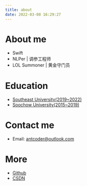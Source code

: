 ```yaml
---
title: about
date: 2022-03-08 16:29:27
---
```


# About me
- Swift
- NLPer | 调参工程师
- LOL Summoner | 黄金守门员

# Education
- [Southeast University(2019~2022)](https://cse.seu.edu.cn/)
- [Soochow University(2015~2019)](https://www.suda.edu.cn/)

# Contact me
- Email: <a href="mailto:antcoder@outlook.com">antcoder@outlook.com</a>

# More
- [Github](https://github.com/TransformersWsz)
- [CSDN](https://blog.csdn.net/transformer_WSZ)